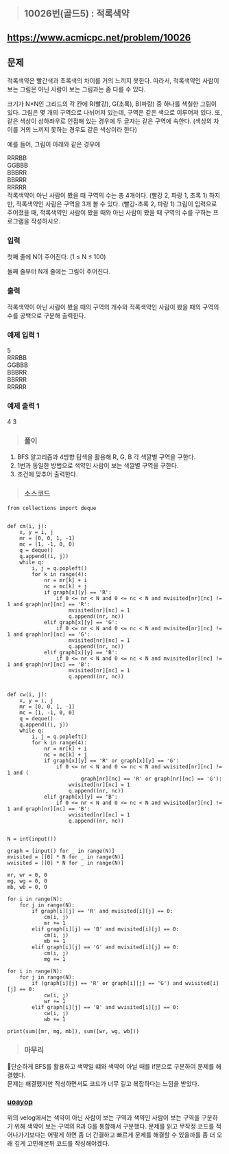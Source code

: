 >## 10026번(골드5) : 적록색약
## https://www.acmicpc.net/problem/10026
## 문제
적록색약은 빨간색과 초록색의 차이를 거의 느끼지 못한다. 따라서, 적록색약인 사람이 보는 그림은 아닌 사람이 보는 그림과는 좀 다를 수 있다.

크기가 N×N인 그리드의 각 칸에 R(빨강), G(초록), B(파랑) 중 하나를 색칠한 그림이 있다. 그림은 몇 개의 구역으로 나뉘어져 있는데, 구역은 같은 색으로 이루어져 있다. 또, 같은 색상이 상하좌우로 인접해 있는 경우에 두 글자는 같은 구역에 속한다. (색상의 차이를 거의 느끼지 못하는 경우도 같은 색상이라 한다)

예를 들어, 그림이 아래와 같은 경우에

RRRBB <br>
GGBBB <br>
BBBRR <br>
BBRRR <br>
RRRRR <br>
적록색약이 아닌 사람이 봤을 때 구역의 수는 총 4개이다. (빨강 2, 파랑 1, 초록 1) 하지만, 적록색약인 사람은 구역을 3개 볼 수 있다. (빨강-초록 2, 파랑 1)
그림이 입력으로 주어졌을 때, 적록색약인 사람이 봤을 때와 아닌 사람이 봤을 때 구역의 수를 구하는 프로그램을 작성하시오.
### 입력
첫째 줄에 N이 주어진다. (1 ≤ N ≤ 100) 

둘째 줄부터 N개 줄에는 그림이 주어진다.
### 출력
적록색약이 아닌 사람이 봤을 때의 구역의 개수와 적록색약인 사람이 봤을 때의 구역의 수를 공백으로 구분해 출력한다.
### 예제 입력 1 
5 <br>
RRRBB<br>
GGBBB<br>
BBBRR<br>
BBRRR<br>
RRRRR<br>
### 예제 출력 1  
4 3

>### 풀이
1. BFS 알고리즘과 4방향 탐색을 활용해 R, G, B 각 색깔별 구역을 구한다.
2. 1번과 동일한 방법으로 색약인 사람이 보는 색깔별 구역을 구한다.
3. 조건에 맞추어 출력한다.

>### 소스코드
```
from collections import deque


def cm(i, j):
    x, y = i, j
    mr = [0, 0, 1, -1]
    mc = [1, -1, 0, 0]
    q = deque()
    q.append((i, j))
    while q:
        i, j = q.popleft()
        for k in range(4):
            nr = mr[k] + i
            nc = mc[k] + j
            if graph[x][y] == 'R':
                if 0 <= nr < N and 0 <= nc < N and mvisited[nr][nc] != 1 and graph[nr][nc] == 'R':
                    mvisited[nr][nc] = 1
                    q.append((nr, nc))
            elif graph[x][y] == 'G':
                if 0 <= nr < N and 0 <= nc < N and mvisited[nr][nc] != 1 and graph[nr][nc] == 'G':
                    mvisited[nr][nc] = 1
                    q.append((nr, nc))
            elif graph[x][y] == 'B':
                if 0 <= nr < N and 0 <= nc < N and mvisited[nr][nc] != 1 and graph[nr][nc] == 'B':
                    mvisited[nr][nc] = 1
                    q.append((nr, nc))


def cw(i, j):
    x, y = i, j
    mr = [0, 0, 1, -1]
    mc = [1, -1, 0, 0]
    q = deque()
    q.append((i, j))
    while q:
        i, j = q.popleft()
        for k in range(4):
            nr = mr[k] + i
            nc = mc[k] + j
            if graph[x][y] == 'R' or graph[x][y] == 'G':
                if 0 <= nr < N and 0 <= nc < N and wvisited[nr][nc] != 1 and (
                        graph[nr][nc] == 'R' or graph[nr][nc] == 'G'):
                    wvisited[nr][nc] = 1
                    q.append((nr, nc))
            elif graph[x][y] == 'B':
                if 0 <= nr < N and 0 <= nc < N and wvisited[nr][nc] != 1 and graph[nr][nc] == 'B':
                    wvisited[nr][nc] = 1
                    q.append((nr, nc))


N = int(input())

graph = [input() for _ in range(N)]
mvisited = [[0] * N for _ in range(N)]
wvisited = [[0] * N for _ in range(N)]

mr, wr = 0, 0
mg, wg = 0, 0
mb, wb = 0, 0

for i in range(N):
    for j in range(N):
        if graph[i][j] == 'R' and mvisited[i][j] == 0:
            cm(i, j)
            mr += 1
        elif graph[i][j] == 'B' and mvisited[i][j] == 0:
            cm(i, j)
            mb += 1
        elif graph[i][j] == 'G' and mvisited[i][j] == 0:
            cm(i, j)
            mg += 1

for i in range(N):
    for j in range(N):
        if (graph[i][j] == 'R' or graph[i][j] == 'G') and wvisited[i][j] == 0:
            cw(i, j)
            wr += 1
        elif graph[i][j] == 'B' and wvisited[i][j] == 0:
            cw(i, j)
            wb += 1

print(sum([mr, mg, mb]), sum([wr, wg, wb]))
```

> ### 마무리
단순하게 BFS를 활용하고 색약일 떄와 색약이 아닐 때를 if문으로 구분하여 문제를 해결했다. <br>
문제는 해결했지만 작성하면서도 코드가 너무 길고 복잡하다는 느낌을 받았다. <br>
### <a href="https://velog.io/@uoayop/BOJ-10026-%EC%A0%81%EB%A1%9D%EC%83%89%EC%95%BD-Python">uoayop</a>
위의 velog에서는 색약이 아닌 사람이 보는 구역과 색약인 사람이 보는 구역을 구분하기 위해 색약이 보는 구역의 R과 G를 통합해서 구분했다.
문제를 읽고 무작정 코드를 적어나가기보다는 어떻게 하면 좀 더 간결하고 빠르게 문제를 해결할 수 있을까를 좀 더 오래 깊게 고민해본뒤 코드를 작성해야겠다.